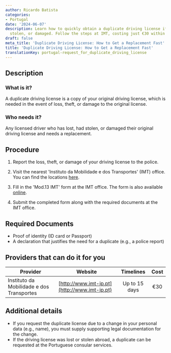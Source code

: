 ```yaml
---
author: Ricardo Batista
categories:
- Portugal
date: '2024-06-07'
description: Learn how to quickly obtain a duplicate driving license if yours is lost,
  stolen, or damaged. Follow the steps at IMT, costing just €30 within 15 days.
draft: false
meta_title: 'Duplicate Driving License: How to Get a Replacement Fast'
title: 'Duplicate Driving License: How to Get a Replacement Fast'
translationKey: portugal-request_for_duplicate_driving_license
---
```



## Description
### What is it?
A duplicate driving license is a copy of your original driving license, which is needed in the event of loss, theft, or damage to the original license.
### Who needs it?
Any licensed driver who has lost, had stolen, or damaged their original driving license and needs a replacement.

## Procedure
1. Report the loss, theft, or damage of your driving license to the police.
 
2. Visit the nearest 'Instituto da Mobilidade e dos Transportes' (IMT) office. You can find the locations [here](http://www.imt-ip.pt/sites/IMTT/Portugues/Paginas/home.aspx).

3. Fill in the 'Mod.13 IMT' form at the IMT office. The form is also available [online](https://servicos.min-economia.pt/ServiceDetail.aspx?servico=100).

4. Submit the completed form along with the required documents at the IMT office.

## Required Documents
- Proof of identity (ID card or Passport)
- A declaration that justifies the need for a duplicate (e.g., a police report)


## Providers that can do it for you

 | Provider        |     Website     |     Timelines    |       Cost      |
 | --------------- | --------------- |  :-------------: | :-------------: |
 | Instituto da Mobilidade e dos Transportes |  [http://www.imt-ip.pt](http://www.imt-ip.pt) |    Up to 15 days    |      €30      |

## Additional details
- If you request the duplicate license due to a change in your personal data (e.g., name), you must supply supporting legal documentation for the change.
- If the driving license was lost or stolen abroad, a duplicate can be requested at the Portuguese consular services.